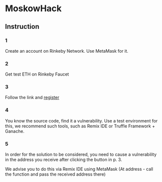 # MoskowHack

## Instruction
### 1
Create an account on Rinkeby Network. Use MetaMask for it.

### 2
Get test ETH on Rinkeby Faucet

### 3
Follow the link and [register](https://bankex.github.io/hackathon-ctf/nav/team_reg.html)

### 4
You know the source code, find it a vulnerability. Use a test environment for this, we recommend such tools, such as Remix IDE or Truffle Framework + Ganache.

### 5
In order for the solution to be considered, you need to cause a vulnerability in the address you receive after clicking the button in p. 3.

We advise you to do this via Remix IDE using MetaMask (At address - call the function and pass the received address there)
